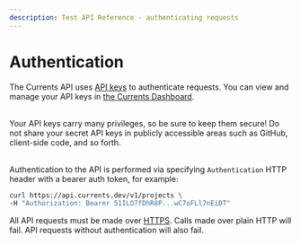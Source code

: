 ```yaml
---
description: Test API Reference - authenticating requests
---
```


# Authentication

The Currents API uses [API keys](api-keys.md) to authenticate requests. You can view and manage your API keys in [the Currents Dashboard](https://app.currents.dev).

\
Your API keys carry many privileges, so be sure to keep them secure! Do not share your secret API keys in publicly accessible areas such as GitHub, client-side code, and so forth.

\
Authentication to the API is performed via specifying `Authentication` HTTP header with a bearer auth token, for example:

```bash
curl https://api.currents.dev/v1/projects \
-H "Authorization: Bearer 51ILO7fDhR8P...wC7oFLl7nEiDT"
```

All API requests must be made over [HTTPS](http://en.wikipedia.org/wiki/HTTP\_Secure). Calls made over plain HTTP will fail. API requests without authentication will also fail.
